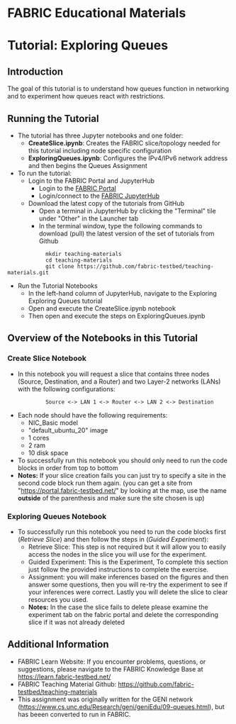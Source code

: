 # FABRIC Educational Materials
# Tutorial: Exploring Queues
## Introduction
The goal of this tutorial is to understand how queues function in networking and to experiment how queues react with restrictions.

## Running the Tutorial
- The tutorial has three Jupyter notebooks and one folder:
    - **CreateSlice.ipynb**: Creates the FABRIC slice/topology needed for this tutorial including node specific configuration
    - **ExploringQueues.ipynb**: Configures the IPv4/IPv6 network address and then begins the Queues Assignment
- To run the tutorial:
   - Login to the FABRIC Portal and JupyterHub
    	- Login to the [FABRIC Portal](https://portal.fabric-testbed.net/)
    	- Login/connect to the [FABRIC JupyterHub](https://learn.fabric-testbed.net/knowledge-base/creating-your-first-experiment-in-jupyter-hub/)
   - Download the latest copy of the tutorials from GitHub
    	- Open a terminal in JupyterHub by clicking the "Terminal" tile under "Other" in the Launcher tab
    	- In the terminal window, type the following commands to download (pull) the latest version of the set of tutorials from Github
```
        	mkdir teaching-materials
        	cd teaching-materials
        	git clone https://github.com/fabric-testbed/teaching-materials.git
```

   - Run the Tutorial Notebooks
    	- In the left-hand column of JupyterHub, navigate to the Exploring Exploring Queues tutorial
    	- Open and execute the CreateSlice.ipynb notebook
        - Then open and execute the steps on ExploringQueues.ipynb

## Overview of the Notebooks in this Tutorial

### Create Slice Notebook
- In this notebook you will request a slice that contains three nodes (Source, Destination, and a Router) and two Layer-2 networks (LANs) with the following configurations:
```
        	Source <-> LAN 1 <-> Router <-> LAN 2 <-> Destination
```
- Each node should have the following requirements:
	- NIC_Basic model
	- "default_ubuntu_20" image
	- 1 cores
	- 2 ram
	- 10 disk space
 - To successfully run this notebook you should only need to run the code blocks in order from top to bottom
 - **Notes:** If your slice creation fails you can just try to specify a site in the second code block run them again. (you can get a site from "https://portal.fabric-testbed.net/" by looking at the map, use the name **outside** of the parenthesis and make sure the site chosen is up)

### Exploring Queues Notebook
- To successfully run this notebook you need to run the code blocks first (*Retrieve Slice*) and then follow the steps in (*Guided Experiment*):
    - Retrieve Slice: This step is not required but it will allow you to easily access the nodes in the slice you will use for the experiment.
	- Guided Experiment: This is the Experiment, To complete this section just follow the provided instructions to complete the exercise.
    - Assignment: you will make inferences based on the figures and then answer some questions, then you will re-try the experiment to see if your inferences were correct. Lastly you will delete the slice to clear resources you used.
    - **Notes:** In the case the slice fails to delete please examine the experiment tab on the fabric portal and delete the corresponding slice if it was not already deleted
 
## Additional Information
- FABRIC Learn Website: If you encounter problems, questions, or suggestions, please navigate to the FABRIC Knowledge Base at https://learn.fabric-testbed.net/
- FABRIC Teaching Material Github: <https://github.com/fabric-testbed/teaching-materials>
- This assignment was originally written for the GENI network (<https://www.cs.unc.edu/Research/geni/geniEdu/09-queues.html>), but has beeen converted to run in FABRIC.
